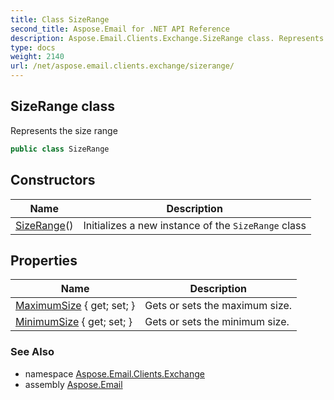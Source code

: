 ```yaml
---
title: Class SizeRange
second_title: Aspose.Email for .NET API Reference
description: Aspose.Email.Clients.Exchange.SizeRange class. Represents the size range
type: docs
weight: 2140
url: /net/aspose.email.clients.exchange/sizerange/
---
```

## SizeRange class

Represents the size range

```csharp
public class SizeRange
```

## Constructors

| Name | Description |
| --- | --- |
| [SizeRange](sizerange/)() | Initializes a new instance of the `SizeRange` class |

## Properties

| Name | Description |
| --- | --- |
| [MaximumSize](../../aspose.email.clients.exchange/sizerange/maximumsize/) { get; set; } | Gets or sets the maximum size. |
| [MinimumSize](../../aspose.email.clients.exchange/sizerange/minimumsize/) { get; set; } | Gets or sets the minimum size. |

### See Also

* namespace [Aspose.Email.Clients.Exchange](../../aspose.email.clients.exchange/)
* assembly [Aspose.Email](../../)


